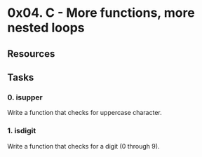 # 0x04. C - More functions, more nested loops
## Resources

## Tasks

### 0. isupper
Write a function that checks for uppercase character.

### 1. isdigit
Write a function that checks for a digit (0 through 9).

